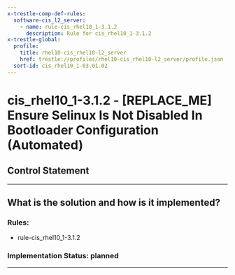 ```yaml
---
x-trestle-comp-def-rules:
  software-cis_l2_server:
    - name: rule-cis_rhel10_1-3.1.2
      description: Rule for cis_rhel10_1-3.1.2
x-trestle-global:
  profile:
    title: rhel10-cis_rhel10-l2_server
    href: trestle://profiles/rhel10-cis_rhel10-l2_server/profile.json
  sort-id: cis_rhel10_1-03.01.02
---
```


# cis_rhel10_1-3.1.2 - \[REPLACE_ME\] Ensure Selinux Is Not Disabled In Bootloader Configuration (Automated)

## Control Statement

______________________________________________________________________

## What is the solution and how is it implemented?

<!-- For implementation status enter one of: implemented, partial, planned, alternative, not-applicable -->

<!-- Note that the list of rules under ### Rules: is read-only and changes will not be captured after assembly to JSON -->

<!-- Add control implementation description here for control: cis_rhel10_1-3.1.2 -->

### Rules:

  - rule-cis_rhel10_1-3.1.2

### Implementation Status: planned

______________________________________________________________________
